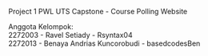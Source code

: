Project 1 PWL UTS Capstone - Course Polling Website

Anggota Kelompok:<br>
2272003 - Ravel Setiady - Rsyntax04<br>
2272013 - Benaya Andrias Kuncorobudi - basedcodesBen
